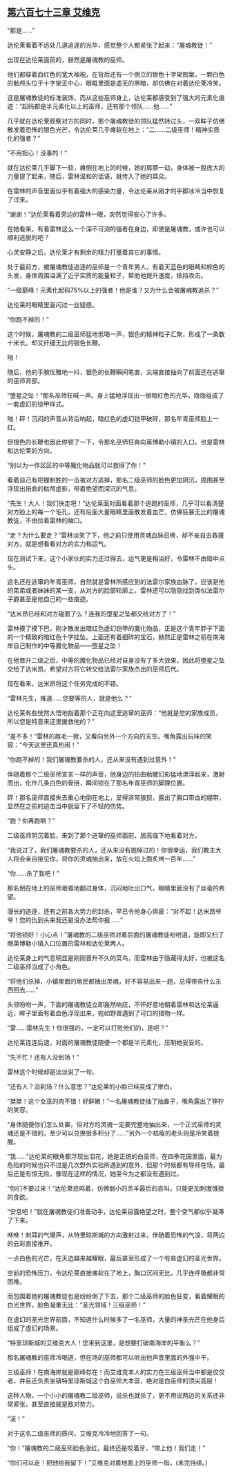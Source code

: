 ## [第六百七十三章 艾维克](https://www.xxbiquge.com/11_11222/8984932.html)


  “那是……”

  达伦莱看着不远处几道追逐的光华，感觉整个人都紧张了起来：“屠魂教徒！”

  出现在达伦莱面前的，赫然是屠魂教的巫师。

  他们都穿着血红色的宽大袖袍，在背后还有一个倒立的银色十字架图案，一颗白色的骷颅头位于十字架正中心，眼眶里面是虚无的黑暗，却仿佛在对着达伦莱冷笑。

  这是屠魂教徒的标准装饰，而从这些巫师身上，达伦莱都感受到了强大的元素化痕迹：“起码都是半元素化以上的巫师，还有那个领队……他……”

  几乎就在达伦莱观察对方的同时，那个屠魂教徒的领队猛然转过头，一双眸子仿佛散发着恐怖的银色光芒，令达伦莱几乎瘫软在地上：“二……二级巫师！精神实质化的强者？”

  “不用担心！没事的！”

  就在达伦莱几乎脚下一软，瘫倒在地上的时候，她的肩膀一动，身体被一股庞大的力量提了起来，随后，雷林温和的话语，就传入了她的耳朵。

  在雷林的声音里面似乎有着强大的感染力量，令达伦莱从刚才的手脚冰冷当中恢复了过来。

  “谢谢！”达伦莱看着旁边的雷林一眼，突然觉得安心了许多。

  在她看来，有着雷林这么一个深不可测的强者在身边，即使是屠魂教，或许也可以顺利逃脱的吧？

  心灵安静之后，达伦莱才有剩余的精力打量着其它的事情。

  处于最前方，被屠魂教徒追逐的巫师是一个青年男人，有着天蓝色的眼睛和棕色的头发，身体周围溢满了近乎实质的能量粒子，帮助他提升速度，抵挡攻击。

  “一级巅峰！元素化起码75%以上的强者！他是谁？又为什么会被屠魂教追杀？”

  达伦莱的眼睛里面闪过一丝疑惑。

  “你跑不掉的！”

  这个时候，屠魂教的二级巫师猛地低喝一声，银色的精神粒子汇聚，形成了一条数十米长。却又纤细无比的银色长鞭。

  啪！

  随后，他的手腕优雅地一抖，银色的长鞭瞬间笔直，尖端直接抽向了前面还在逃窜的巫师背部。

  “堕星之坠！”那名巫师狂喊一声。身上猛地浮现出一层暗红色的光华，隐隐组成了一套虚幻的铠甲样式。

  啪！砰！沉闷的声音从背后响起，暗红色的虚幻铠甲破碎，那名年青巫师脸上一红。

  但银色的长鞭也因此停顿了一下，令那名巫师狂奔向英博勒小镇的入口。也是雷林和达伦莱的方向。

  “别以为一件区区的中等魔化物品就可以救得了你！”

  看着自己有把握制胜的一击被对方逃掉，那名二级巫师的脸色更加阴沉，周围甚至浮现出扭曲的骷颅虚影，带着绝望而深沉的气息。

  “先生！大人！我们快走吧！”达伦莱面对面看着那个逃跑的巫师，几乎可以看清楚对方脸上的每一个毛孔，还有后面大量眼睛里面散发着血芒，仿佛狂暴无比的屠魂教徒，不由拉着雷林的袖口。

  “走？为什么要走？”雷林淡笑了下，他之前只使用灵魂血脉召唤，却不亲自去救援对方。就是想看看对方的实力和运气。

  现在测试下来，这个小家伙的实力还过得去，运气更是相当好，令雷林不由暗中点头。

  这名还在逃窜的年青巫师，自然就是雷林所感应到的法雷尔家族血脉了，应该是他的弟弟或者妹妹的某一支，从对方的脸部轮廓上，雷林还可以隐隐找到类似法雷尔子爵甚至是他自己的一些痕迹。

  “达米昂已经和对方碰面了么？连我的堕星之坠都交给对方了！”

  雷林摸了摸下巴，刚才散发出暗红色虚幻铠甲的魔化物品，正是这个青年脖子下面的一个精致的暗红色十字挂坠。上面还有着细碎的宝石，赫然正是雷林之前在南海岸自己制作的中等魔化物品——堕星之坠！

  在他晋升二级之后，中等的魔化物品已经对自身没有了多大效果，因此将堕星之坠交给了达米昂。希望对方将它转交给法雷尔家族杰出的巫师后代。

  现在看来，达米昂将这个任务完成的不错。

  “雷林先生，难道……您要等的人，就是他么？”

  达伦莱有些恍然大悟地指着那个正在向这里逃窜的巫师：“他就是您的家族成员，所以您是特意来这里援救他的？”

  “差不多！”雷林的眉毛一掀，又看向另外一个方向的天空。嘴角露出玩味的笑容：“今天这里还真热闹！”

  “你跑不掉的！我们屠魂教要杀的人，还从来没有遇到过意外！”

  伴随着那个二级巫师宣言一样的声音，他身边的扭曲骷髅幻影猛地漂浮起来，激射而出，化作几条白色的骨链，瞬间锁在了那名年青巫师的脚踝位置。

  砰！那名巫师直接失去重心地倒在地上，显得非常狼狈，露出了胸口带血的绷带，显然在之前的追击当中就留下了不轻的伤势。

  “跑？你再跑啊？”

  二级巫师阴沉着脸，来到了那个逃窜的巫师面前，居高临下地看着对方。

  “我说过了，我们屠魂教要杀的人，还从来没有跑掉过的！你很幸运，我们教主大人将会亲自接见你，将你的灵魂抽出来，放在火焰上面炙烤一百年……”

  “你……杀了我吧！”

  那名倒在地上的巫师艰难地翻过身体，沉闷地吐出口气，眼睛里面没有了丝毫的希望。

  漫长的追逐，还有之前各大势力的封杀，早已令他身心俱疲：“对不起！达米昂爷爷！您的仇到头来我还是没办法帮你报……”

  “将他锁好！小心点！”屠魂教的二级巫师对着后面的屠魂教徒吩咐道，旋即又扫了眼英博勒小镇入口位置的雷林和达伦莱两人。

  达伦莱身上的气息明显是刚刚晋升不久的菜鸟，而雷林由于隐藏得太好，也被这名二级巫师当成了小角色。

  “将他们杀掉，小镇里面的居民都抽出灵魂，好不容易出来一趟，总得带些什么东西回去……”

  头领吩咐一声，下面的屠魂教徒立即轰然响应，不怀好意地朝着雷林和达伦莱逼近，眸子里面有着血色浮现出来，宛如野兽遇到了可口的猎物一样。

  “雷……雷林先生！你很强的，一定可以打败他们的，是吧？”

  达伦莱连连后退，对面的屠魂教徒随便一个都是半元素化，压制她妥妥的。

  “先不忙！还有人没到场！”

  雷林这个时候却是淡淡说了一句。

  “还有人？没到场？什么意思？”达伦莱的小脸已经变成了惨白。

  “桀桀！这个女巫的肉不错！好鲜嫩！”一名屠魂教徒抽了抽鼻子，嘴角露出了狰狞的笑容。

  “身体随便你们怎么处置，但对方的灵魂一定要完整地抽出来，一个正式巫师的灵魂还是不错的，至少可以兑换很多积分了……”另外一个枯瘦的老头则是冷笑着提醒。

  “我……”达伦莱的眼角都浮现出泪花，她是正统的白巫师，在四季花园里面，最为危险的时候也只不过是几次野外实验所遇到的意外，但那个时候都有导师在场，最后还是有惊无险，像现在这样的情况，她至今为之都没有遇到过。

  “你们不要过来！”达伦莱悲鸣着，仿佛弱小的羔羊最后的哀叫，只能更加刺激饿狼的食欲。

  “安息吧！”就在屠魂教徒们准备动手，达伦莱目露绝望之时，整个空气都似乎凝滞了下来。

  咻咻！刺耳的气爆声，从特里琼斯城的方向激射过来，伴随着恐怖的气浪，将两边的云彩直接推开。

  一点白色的光芒，在天边越来越耀眼，最后甚至形成了一个有些虚幻的圣光世界。

  空前的恐怖压力，令达伦莱直接瘫软在了地上，胸口沉闷无比，几乎连呼吸都非常困难。

  而包围着她的屠魂教徒也是纷纷倒了下去，那个二级巫师的脸色狂变，看着耀眼的白光世界，脸色凝重无比：“圣光领域！三级巫师！”

  在虚幻的圣光世界前面，不知道什么时候多了一名巫师，大量的神圣光芒在他身后组成了虚幻的场景。

  “特里琼斯城的艾维克大人！您来到这里，是想要打破南海岸的平衡么？”

  那名屠魂教的巫师冷喝道，但在场的巫师都可以听出他声音里面的外强中干。

  三级巫师！在南海岸就是巅峰存在！而艾维克本人的实力在三级巫师当中都是佼佼者，并且还负责坐镇特里琼斯城这个白巫师大本营，绝对是白巫师的顶尖高层！

  这种人物，一个小小的屠魂教二级巫师，说杀也就杀了，更不用说两边的关系还非常紧张，甚至直接就是敌对势力。

  “滚！”

  对于这名二级巫师的质问，艾维克冷冷地回答了一句。

  “你！”屠魂教的二级巫师脸色涨红，最终还是咬着牙，“带上他！我们走！”

  “你们可以走！把他给我留下！”艾维克对着地面上的巫师一指。(未完待续。)

